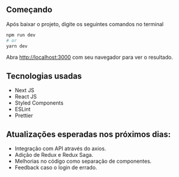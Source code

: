 ## Começando

Após baixar o projeto, digite os seguintes comandos no terminal

```bash
npm run dev
# or
yarn dev
```

Abra [http://localhost:3000](http://localhost:3000) com seu navegador para ver o resultado.

## Tecnologias usadas

- Next JS
- React JS
- Styled Components
- ESLint
- Prettier

## Atualizações esperadas nos próximos dias:

- Integração com API através do axios.
- Adição de Redux e Redux Saga.
- Melhorias no código como separação de componentes.
- Feedback caso o login de errado.
